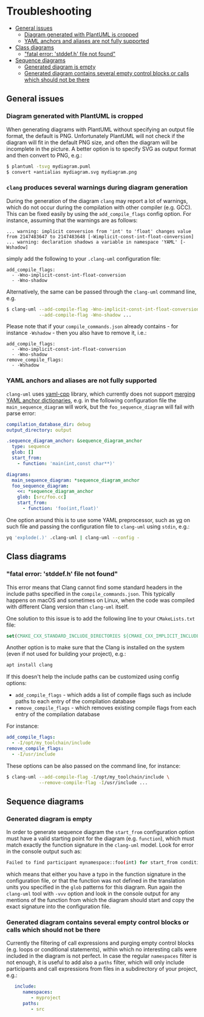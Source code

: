 # Troubleshooting

<!-- toc -->

* [General issues](#general-issues)
  * [Diagram generated with PlantUML is cropped](#diagram-generated-with-plantuml-is-cropped)
  * [YAML anchors and aliases are not fully supported](#yaml-anchors-and-aliases-are-not-fully-supported)
* [Class diagrams](#class-diagrams)
  * ["fatal error: 'stddef.h' file not found"](#fatal-error-stddefh-file-not-found)
* [Sequence diagrams](#sequence-diagrams)
  * [Generated diagram is empty](#generated-diagram-is-empty)
  * [Generated diagram contains several empty control blocks or calls which should not be there](#generated-diagram-contains-several-empty-control-blocks-or-calls-which-should-not-be-there)

<!-- tocstop -->

## General issues
### Diagram generated with PlantUML is cropped
When generating diagrams with PlantUML without specifying an output file format, the default is PNG. 
Unfortunately PlantUML will not check if the diagram will fit in the default PNG size, and often the diagram
will be incomplete in the picture. A better option is to specify SVG as output format and then convert 
to PNG, e.g.:
```bash
$ plantuml -tsvg mydiagram.puml
$ convert +antialias mydiagram.svg mydiagram.png
```

### `clang` produces several warnings during diagram generation
During the generation of the diagram `clang` may report a lot of warnings, which
do not occur during the compilation with other compiler (e.g. GCC). This can be
fixed easily by using the `add_compile_flags` config option. For instance,
assuming that the warnings are as follows:

```
... warning: implicit conversion from 'int' to 'float' changes value from 2147483647 to 2147483648 [-Wimplicit-const-int-float-conversion]
... warning: declaration shadows a variable in namespace 'YAML' [-Wshadow]
```

simply add the following to your `.clang-uml` configuration file:

```
add_compile_flags:
  - -Wno-implicit-const-int-float-conversion
  - -Wno-shadow
```

Alternatively, the same can be passed through the `clang-uml` command line, e.g.

```bash
$ clang-uml --add-compile-flag -Wno-implicit-const-int-float-conversion \
            --add-compile-flag -Wno-shadow ...
```

Please note that if your `compile_commands.json` already contains - for instance
`-Wshadow` - then you also have to remove it, i.e.:

```
add_compile_flags:
  - -Wno-implicit-const-int-float-conversion
  - -Wno-shadow
remove_compile_flags:
  - -Wshadow
```

### YAML anchors and aliases are not fully supported
`clang-uml` uses [yaml-cpp](https://github.com/jbeder/yaml-cpp) library, which
currently does not support
[merging YAML anchor dictionaries](https://github.com/jbeder/yaml-cpp/issues/41), 
e.g. in the following configuration file the `main_sequence_diagram` will work,
but the `foo_sequence_diagram` will fail with parse error:

```yaml
compilation_database_dir: debug
output_directory: output

.sequence_diagram_anchor: &sequence_diagram_anchor
  type: sequence
  glob: []
  start_from:
    - function: 'main(int,const char**)'

diagrams:
  main_sequence_diagram: *sequence_diagram_anchor
  foo_sequence_diagram:
    <<: *sequence_diagram_anchor
    glob: [src/foo.cc]
    start_from:
      - function: 'foo(int,float)'
```

One option around this is to use some YAML preprocessor, such as
[yq](https://github.com/mikefarah/yq) on such file and passing
the configuration file to `clang-uml` using `stdin`, e.g.:

```bash
yq 'explode(.)' .clang-uml | clang-uml --config -
```

## Class diagrams
### "fatal error: 'stddef.h' file not found"
This error means that Clang cannot find some standard headers in the include paths
specified in the `compile_commands.json`. This typically happens on macOS and sometimes on Linux, when 
the code was compiled with different Clang version than `clang-uml` itself.

One solution to this issue is to add the following line to your `CMakeLists.txt` file:

```cmake
set(CMAKE_CXX_STANDARD_INCLUDE_DIRECTORIES ${CMAKE_CXX_IMPLICIT_INCLUDE_DIRECTORIES})
```

Another option is to make sure that the Clang is installed on the system (even if not used for building your
project), e.g.:
```bash
apt install clang
```

If this doesn't help the include paths can be customized using config options:
 * `add_compile_flags` - which adds a list of compile flags such as include paths to each entry of the compilation database
 * `remove_compile_flags` - which removes existing compile flags from each entry of the compilation database

For instance:

```yaml
add_compile_flags:
  - -I/opt/my_toolchain/include
remove_compile_flags:
  - -I/usr/include
```

These options can be also passed on the command line, for instance:

```bash
$ clang-uml --add-compile-flag -I/opt/my_toolchain/include \
            --remove-compile-flag -I/usr/include ...
```
## Sequence diagrams
### Generated diagram is empty
In order to generate sequence diagram the `start_from` configuration option must have a valid starting point
for the diagram (e.g. `function`), which must match exactly the function signature in the `clang-uml` model.
Look for error in the console output such as:
```bash
Failed to find participant mynamespace::foo(int) for start_from condition
```
which means that either you have a typo in the function signature in the configuration file, or that the function
was not defined in the translation units you specified in the `glob` patterns for this diagram. Run again the
`clang-uml` tool with `-vvv` option and look in the console output for any mentions of the function from
which the diagram should start and copy the exact signature into the configuration file.

### Generated diagram contains several empty control blocks or calls which should not be there
Currently the filtering of call expressions and purging empty control blocks (e.g. loops or conditional statements),
within which no interesting calls were included in the diagram is not perfect. In case the regular `namespaces` filter
is not enough, it is useful to add also a `paths` filter, which will only include participants and call expressions
from files in a subdirectory of your project, e.g.:
```yaml
   include:
      namespaces:
         - myproject
      paths:
         - src
```
